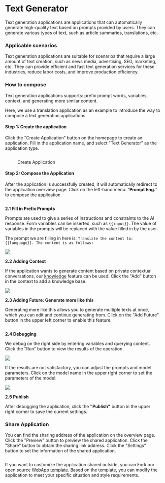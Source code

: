 # Text Generator

Text generation applications are applications that can automatically generate high-quality text based on prompts provided by users. They can generate various types of text, such as article summaries, translations, etc.

### **Applicable scenarios**

Text generation applications are suitable for scenarios that require a large amount of text creation, such as news media, advertising, SEO, marketing, etc. They can provide efficient and fast text generation services for these industries, reduce labor costs, and improve production efficiency.

### **How to c**ompose

Text generation applications supports: prefix prompt words, variables, context, and generating more similar content.

Here, we use a translation application as an example to introduce the way to compose a text generation applications.

#### **Step 1: Create the application**

Click the "Create Application" button on the homepage to create an application. Fill in the application name, and select "Text Generator" as the application type.

<figure><img src="../../../.gitbook/assets/image (28).png" alt=""><figcaption><p>Create Application</p></figcaption></figure>

#### Step 2: Compose the Application

After the application is successfully created, it will automatically redirect to the application overview page. Click on the left-hand menu: “**Prompt Eng.**” to compose the application.

<figure><img src="../../../.gitbook/assets/image (50).png" alt=""><figcaption></figcaption></figure>

**2.1 Fill in Prefix Prompts**

Prompts are used to give a series of instructions and constraints to the AI response. Form variables can be inserted, such as `{{input}}`. The value of variables in the prompts will be replaced with the value filled in by the user.

The prompt we are filling in here is: `Translate the content to: {{language}}. The content is as follows:`

![](<../../../.gitbook/assets/image (7) (1) (1).png>)

**2.2 Adding Context**

If the application wants to generate content based on private contextual conversations, our [knowledge](../../../features/datasets/) feature can be used. Click the "Add" button in the context to add a knowledge base.

![](<../../../.gitbook/assets/image (12) (1) (1).png>)

**2.3 Adding Future: Generate more like this**

Generating more like this allows you to generate multiple texts at once, which you can edit and continue generating from. Click on the "Add Future" button in the upper left corner to enable this feature.

<figure><img src="../../../.gitbook/assets/image (35).png" alt=""><figcaption></figcaption></figure>

**2.4 Debugging**

We debug on the right side by entering variables and querying content. Click the "Run" button to view the results of the operation.

![](<../../../.gitbook/assets/image (17).png>)

If the results are not satisfactory, you can adjust the prompts and model parameters. Click on the model name in the upper right corner to set the parameters of the model:

![](<../../../.gitbook/assets/image (36).png>)

**2.5 Publish**

After debugging the application, click the **"Publish"** button in the upper right corner to save the current settings.

### **Share Application**

You can find the sharing address of the application on the overview page. Click the "Preview" button to preview the shared application. Click the "Share" button to obtain the sharing link address. Click the "Settings" button to set the information of the shared application.

<figure><img src="../../../.gitbook/assets/image (52).png" alt=""><figcaption></figcaption></figure>

If you want to customize the application shared outside, you can Fork our open source [WebApp template](https://github.com/langgenius/webapp-text-generator). Based on the template, you can modify the application to meet your specific situation and style requirements.
